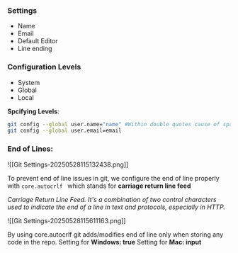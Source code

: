 ### Settings

- Name
- Email
- Default Editor
- Line ending

### Configuration Levels

- System
- Global
- Local

**Spcifying Levels**: 
```bash
git config --global user.name="name" #Within double quotes cause of space b/w names
git config --global user.email=email
```

### End of Lines:

![[Git Settings-20250528115132438.png]]

To prevent end of line issues in git, we configure the end of line properly with ```core.autocrlf ``` which stands for **carriage return line feed**

*Carriage Return Line Feed. It's a combination of two control characters used to indicate the end of a line in text and protocols, especially in HTTP.*

![[Git Settings-20250528115611163.png]]


By using core.autocrlf git adds/modifies end of line only when storing any code in the repo.
Setting for **Windows: true**
Setting for **Mac: input**
